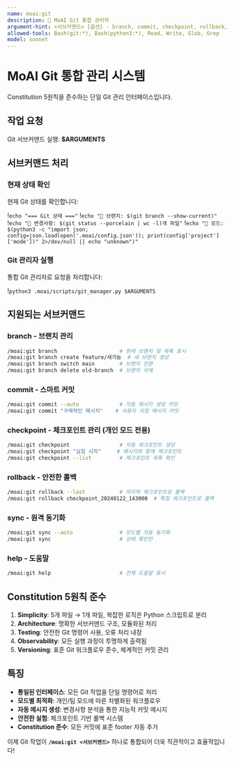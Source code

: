 ```yaml
---
name: moai:git
description: 🎯 MoAI Git 통합 관리자
argument-hint: <서브커맨드> [옵션] - branch, commit, checkpoint, rollback, sync
allowed-tools: Bash(git:*), Bash(python3:*), Read, Write, Glob, Grep
model: sonnet
---
```


# MoAI Git 통합 관리 시스템

Constitution 5원칙을 준수하는 단일 Git 관리 인터페이스입니다.

## 작업 요청

Git 서브커맨드 실행: **$ARGUMENTS**

## 서브커맨드 처리

### 현재 상태 확인

현재 Git 상태를 확인합니다:

!`echo "=== Git 상태 ==="`
!`echo "📍 브랜치: $(git branch --show-current)"`
!`echo "📝 변경사항: $(git status --porcelain | wc -l)개 파일"`
!`echo "🎯 모드: $(python3 -c "import json; config=json.load(open('.moai/config.json')); print(config['project']['mode'])" 2>/dev/null || echo "unknown")"`

### Git 관리자 실행

통합 Git 관리자로 요청을 처리합니다:

!`python3 .moai/scripts/git_manager.py $ARGUMENTS`

## 지원되는 서브커맨드

### branch - 브랜치 관리

```bash
/moai:git branch                    # 현재 브랜치 및 목록 표시
/moai:git branch create feature/새기능  # 새 브랜치 생성
/moai:git branch switch main        # 브랜치 전환
/moai:git branch delete old-branch  # 브랜치 삭제
```

### commit - 스마트 커밋

```bash
/moai:git commit --auto             # 자동 메시지 생성 커밋
/moai:git commit "구체적인 메시지"    # 사용자 지정 메시지 커밋
```

### checkpoint - 체크포인트 관리 (개인 모드 전용)

```bash
/moai:git checkpoint                # 자동 체크포인트 생성
/moai:git checkpoint "실험 시작"     # 메시지와 함께 체크포인트
/moai:git checkpoint --list         # 체크포인트 목록 확인
```

### rollback - 안전한 롤백

```bash
/moai:git rollback --last           # 마지막 체크포인트로 롤백
/moai:git rollback checkpoint_20240122_143000  # 특정 체크포인트로 롤백
```

### sync - 원격 동기화

```bash
/moai:git sync --auto               # 모드별 자동 동기화
/moai:git sync                      # 상태 확인만
```

### help - 도움말

```bash
/moai:git help                      # 전체 도움말 표시
```

## Constitution 5원칙 준수

1. **Simplicity**: 5개 파일 → 1개 파일, 복잡한 로직은 Python 스크립트로 분리
2. **Architecture**: 명확한 서브커맨드 구조, 모듈화된 처리
3. **Testing**: 안전한 Git 명령어 사용, 오류 처리 내장
4. **Observability**: 모든 실행 과정이 투명하게 출력됨
5. **Versioning**: 표준 Git 워크플로우 준수, 체계적인 커밋 관리

## 특징

- **통일된 인터페이스**: 모든 Git 작업을 단일 명령어로 처리
- **모드별 최적화**: 개인/팀 모드에 따른 차별화된 워크플로우
- **자동 메시지 생성**: 변경사항 분석을 통한 지능적 커밋 메시지
- **안전한 실험**: 체크포인트 기반 롤백 시스템
- **Constitution 준수**: 모든 커밋에 표준 footer 자동 추가

이제 Git 작업이 **`/moai:git <서브커맨드>`** 하나로 통합되어 더욱 직관적이고 효율적입니다!
